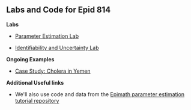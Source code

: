 
## Labs and Code for Epid 814

**Labs**
- [Parameter Estimation Lab](https://epimath.github.io/epid-814-materials/Labs/EstimationLab/)

- [Identifiability and Uncertainty Lab](https://epimath.github.io/epid-814-materials/Labs/IdentifiabilityUncertainty/IdentifiablilityUncertaintyLab.html)

**Ongoing Examples**
- [Case Study: Cholera in Yemen](https://epimath.github.io/epid-814-materials/Labs/CholeraYemenCaseStudy/)

**Additional Useful links**
- We'll also use code and data from the [Epimath parameter estimation tutorial repository](https://github.com/epimath/param-estimation-SIR)
